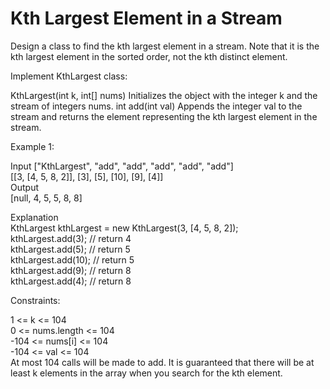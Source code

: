 # Kth Largest Element in a Stream

Design a class to find the kth largest element in a stream. Note that it is the kth largest element in the sorted order, not the kth distinct element.

Implement KthLargest class:

KthLargest(int k, int[] nums) Initializes the object with the integer k and the stream of integers nums.
int add(int val) Appends the integer val to the stream and returns the element representing the kth largest element in the stream.
 

Example 1:

Input
["KthLargest", "add", "add", "add", "add", "add"]  
[[3, [4, 5, 8, 2]], [3], [5], [10], [9], [4]]  
Output  
[null, 4, 5, 5, 8, 8]   

Explanation  
KthLargest kthLargest = new KthLargest(3, [4, 5, 8, 2]);  
kthLargest.add(3);   // return 4  
kthLargest.add(5);   // return 5  
kthLargest.add(10);  // return 5  
kthLargest.add(9);   // return 8  
kthLargest.add(4);   // return 8  
 

Constraints:  

1 <= k <= 104  
0 <= nums.length <= 104  
-104 <= nums[i] <= 104  
-104 <= val <= 104  
At most 104 calls will be made to add.
It is guaranteed that there will be at least k elements in the array when you search for the kth element.